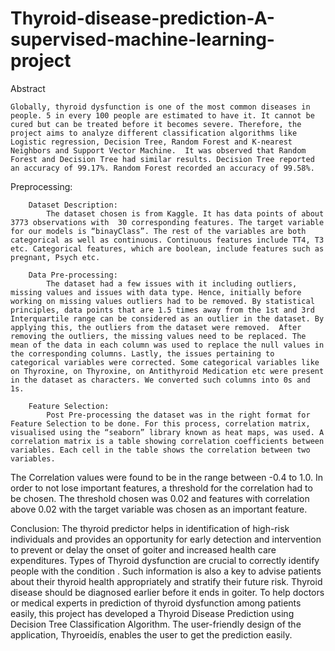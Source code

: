 # Thyroid-disease-prediction-A-supervised-machine-learning-project
Abstract
	
	Globally, thyroid dysfunction is one of the most common diseases in people. 5 in every 100 people are estimated to have it. It cannot be cured but can be treated before it becomes severe. Therefore, the project aims to analyze different classification algorithms like Logistic regression, Decision Tree, Random Forest and K-nearest Neighbors and Support Vector Machine.  It was observed that Random Forest and Decision Tree had similar results. Decision Tree reported an accuracy of 99.17%. Random Forest recorded an accuracy of 99.58%.


Preprocessing:
	
		
		Dataset Description:
			The dataset chosen is from Kaggle. It has data points of about 3773 observations with  30 corresponding features. The target variable for our models is “binayClass”. The rest of the variables are both categorical as well as continuous. Continuous features include TT4, T3 etc. Categorical features, which are boolean, include features such as pregnant, Psych etc. 
		
		Data Pre-processing:
			The dataset had a few issues with it including outliers, missing values and issues with data type. Hence, initially before working on missing values outliers had to be removed. By statistical principles, data points that are 1.5 times away from the 1st and 3rd Interquartile range can be considered as an outlier in the dataset. By applying this, the outliers from the dataset were removed.  After removing the outliers, the missing values need to be replaced. The mean of the data in each column was used to replace the null values in the corresponding columns. Lastly, the issues pertaining to categorical variables were corrected. Some categorical variables like on Thyroxine, on Thyroxine, on Antithyroid Medication etc were present in the dataset as characters. We converted such columns into 0s and 1s.
	
		Feature Selection:
			Post Pre-processing the dataset was in the right format for Feature Selection to be done. For this process, correlation matrix, visualised using the “seaborn” library known as heat maps, was used. A correlation matrix is a table showing correlation coefficients between variables. Each cell in the table shows the correlation between two variables. 

The Correlation values were found to be in the range between -0.4 to 1.0. In order to not lose important features, a threshold for the correlation had to be chosen. The threshold chosen was 0.02 and features with correlation above 0.02 with the target variable was chosen as an important feature.  

Conclusion:
The thyroid predictor helps in  identification of high-risk individuals and provides an opportunity for early detection and intervention to prevent or delay the onset of goiter and increased health care expenditures. Types  of  Thyroid dysfunction are crucial to correctly identify people with the condition . Such information is also a key to advise patients about their thyroid  health appropriately and stratify their future risk. 
Thyroid disease should be diagnosed earlier before it ends in goiter. To help doctors or medical experts in prediction of thyroid dysfunction among patients easily, this project has developed a Thyroid Disease Prediction using Decision Tree Classification Algorithm. The user-friendly design of the application, Thyroeidís, enables the user to get the prediction easily.
